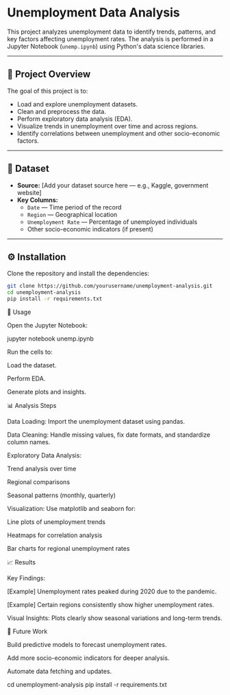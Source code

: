 # Unemployment Data Analysis

This project analyzes unemployment data to identify trends, patterns, and key factors affecting unemployment rates. The analysis is performed in a Jupyter Notebook (`unemp.ipynb`) using Python's data science libraries.

---

## 📌 Project Overview
The goal of this project is to:
- Load and explore unemployment datasets.
- Clean and preprocess the data.
- Perform exploratory data analysis (EDA).
- Visualize trends in unemployment over time and across regions.
- Identify correlations between unemployment and other socio-economic factors.

---

## 📂 Dataset
- **Source:** [Add your dataset source here — e.g., Kaggle, government website]
- **Key Columns:**
  - `Date` — Time period of the record
  - `Region` — Geographical location
  - `Unemployment Rate` — Percentage of unemployed individuals
  - Other socio-economic indicators (if present)

---

## ⚙️ Installation
Clone the repository and install the dependencies:

```bash
git clone https://github.com/yourusername/unemployment-analysis.git
cd unemployment-analysis
pip install -r requirements.txt
```

🚀 Usage

Open the Jupyter Notebook:

jupyter notebook unemp.ipynb


Run the cells to:

Load the dataset.

Perform EDA.

Generate plots and insights.

📊 Analysis Steps

Data Loading: Import the unemployment dataset using pandas.

Data Cleaning: Handle missing values, fix date formats, and standardize column names.

Exploratory Data Analysis:

Trend analysis over time

Regional comparisons

Seasonal patterns (monthly, quarterly)

Visualization: Use matplotlib and seaborn for:

Line plots of unemployment trends

Heatmaps for correlation analysis

Bar charts for regional unemployment rates

📈 Results

Key Findings:

[Example] Unemployment rates peaked during 2020 due to the pandemic.

[Example] Certain regions consistently show higher unemployment rates.

Visual Insights:
Plots clearly show seasonal variations and long-term trends.

🔮 Future Work

Build predictive models to forecast unemployment rates.

Add more socio-economic indicators for deeper analysis.

Automate data fetching and updates.





cd unemployment-analysis
pip install -r requirements.txt
